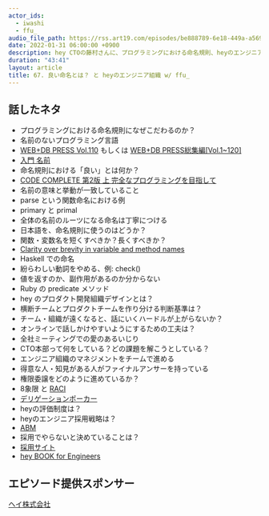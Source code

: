 ```yaml
---
actor_ids:
  - iwashi
  - ffu_
audio_file_path: https://rss.art19.com/episodes/be888789-6e18-449a-a569-af2426db5ced.mp3
date: 2022-01-31 06:00:00 +0900
description: hey CTOの藤村さんに、プログラミングにおける命名規則、heyのエンジニア組織設計・戦略などについて語っていただいたエピソードです。
duration: "43:41"
layout: article
title: 67. 良い命名とは？ と heyのエンジニア組織 w/ ffu_
---
```


## 話したネタ

- プログラミングにおける命名規則になぜこだわるのか？
- 名前のないプログラミング言語
- [WEB+DB PRESS Vol.110](https://amzn.to/3gaeuLm) もしくは [WEB+DB PRESS総集編[Vol.1~120] ](https://amzn.to/3Gew23g)
- [入門 名前](https://speakerdeck.com/fujimura/ru-men-ming-qian)
- 命名規則における「良い」とは何か？
- [CODE COMPLETE 第2版 上 完全なプログラミングを目指して](https://amzn.to/3AGEA1Y)
- 名前の意味と挙動が一致していること
- parse という関数命名における例
- primary と primal
- 全体の名前のルーツになる命名は丁寧につける
- 日本語を、命名規則に使うのはどうか？
- 関数・変数名を短くすべきか？長くすべきか？
- [Clarity over brevity in variable and method names](https://signalvnoise.com/posts/3250-clarity-over-brevity-in-variable-and-method-names)
- Haskell での命名
- 紛らわしい動詞をやめる、例: check()
- 値を返すのか、副作用があるのか分からない
- Ruby の predicate メソッド
- hey のプロダクト開発組織デザインとは？
- 横断チームとプロダクトチームを作り分ける判断基準は？
- チーム・組織が遠くなると、話にいくハードルが上がらないか？
- オンラインで話しかけやすいようにするための工夫は？
- 全社ミーティングでの愛のあるいじり
- CTO本部って何をしている？どの課題を解こうとしている？
- エンジニア組織のマネジメントをチームで進める
- 得意な人・知見がある人がファイナルアンサーを持っている
- 権限委譲をどのように進めているか？
- 8象限 と [RACI](https://ja.wikipedia.org/wiki/RACI%E5%9B%B3)
- [デリゲーションポーカー](https://nuworks.jp/ja/product/del-poker/)
- heyの評価制度は？
- heyのエンジニア採用戦略は？
- [ABM](https://ja.wikipedia.org/wiki/%E3%82%A2%E3%82%AB%E3%82%A6%E3%83%B3%E3%83%88%E3%83%99%E3%83%BC%E3%82%B9%E3%83%89%E3%83%9E%E3%83%BC%E3%82%B1%E3%83%86%E3%82%A3%E3%83%B3%E3%82%B0)
- 採用でやらないと決めていることは？
- [採用サイト](https://pitpa.cc/33R7S1X)
- [hey BOOK for Engineers](https://pitpa.cc/3AH6ElW)

## エピソード提供スポンサー

[ヘイ株式会社](https://www.hey.jp/company)
